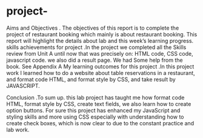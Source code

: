 # project-
Aims and Objectives
.
The objectives of this report is to complete the project of restaurant booking which mainly is about restaurant booking. This report will highlight the details about lab and this week’s learning progress.
skills achievements for project 
.In the project we completed all the Skills review from Unit A until now that was precisely on: HTML code, CSS code, javascript code. we also did a result page. We had Some help from the book. See Appendix A
My learning outcomes for this project
.In this project work I learned how to do a website about table reservations in a restaurant, and  format code HTML, and format style by CSS, and take result by JAVASCRIPT. 

Conclusion 
.To sum up. this lab project has taught me how format code HTML, format style by CSS, create text fields, we also learn how to create option buttons. For sure this project has enhanced my JavaScript and styling skills and more using CSS especially with understanding how to create check boxes, which is now clear to due to the constant practice and lab work. 
